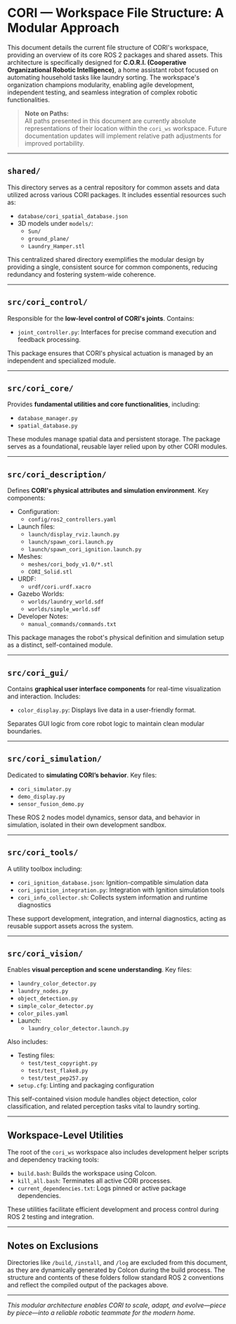 # CORI — Workspace File Structure: A Modular Approach

This document details the current file structure of CORI's workspace, providing an overview of its core ROS 2 packages and shared assets. This architecture is specifically designed for **C.O.R.I. (Cooperative Organizational Robotic Intelligence)**, a home assistant robot focused on automating household tasks like laundry sorting. The workspace's organization champions modularity, enabling agile development, independent testing, and seamless integration of complex robotic functionalities.

> **Note on Paths:**  
> All paths presented in this document are currently absolute representations of their location within the `cori_ws` workspace. Future documentation updates will implement relative path adjustments for improved portability.

---

## `shared/`

This directory serves as a central repository for common assets and data utilized across various CORI packages. It includes essential resources such as:

- `database/cori_spatial_database.json`
- 3D models under `models/`:
  - `Sun/`
  - `ground_plane/`
  - `Laundry_Hamper.stl`

This centralized shared directory exemplifies the modular design by providing a single, consistent source for common components, reducing redundancy and fostering system-wide coherence.

---

## `src/cori_control/`

Responsible for the **low-level control of CORI's joints**. Contains:

- `joint_controller.py`: Interfaces for precise command execution and feedback processing.

This package ensures that CORI's physical actuation is managed by an independent and specialized module.

---

## `src/cori_core/`

Provides **fundamental utilities and core functionalities**, including:

- `database_manager.py`
- `spatial_database.py`

These modules manage spatial data and persistent storage. The package serves as a foundational, reusable layer relied upon by other CORI modules.

---

## `src/cori_description/`

Defines **CORI's physical attributes and simulation environment**. Key components:

- Configuration:
  - `config/ros2_controllers.yaml`
- Launch files:
  - `launch/display_rviz.launch.py`
  - `launch/spawn_cori.launch.py`
  - `launch/spawn_cori_ignition.launch.py`
- Meshes:
  - `meshes/cori_body_v1.0/*.stl`
  - `CORI_Solid.stl`
- URDF:
  - `urdf/cori.urdf.xacro`
- Gazebo Worlds:
  - `worlds/laundry_world.sdf`
  - `worlds/simple_world.sdf`
- Developer Notes:
  - `manual_commands/commands.txt`

This package manages the robot's physical definition and simulation setup as a distinct, self-contained module.

---

## `src/cori_gui/`

Contains **graphical user interface components** for real-time visualization and interaction. Includes:

- `color_display.py`: Displays live data in a user-friendly format.

Separates GUI logic from core robot logic to maintain clean modular boundaries.

---

## `src/cori_simulation/`

Dedicated to **simulating CORI’s behavior**. Key files:

- `cori_simulator.py`
- `demo_display.py`
- `sensor_fusion_demo.py`

These ROS 2 nodes model dynamics, sensor data, and behavior in simulation, isolated in their own development sandbox.

---

## `src/cori_tools/`

A utility toolbox including:

- `cori_ignition_database.json`: Ignition-compatible simulation data
- `cori_ignition_integration.py`: Integration with Ignition simulation tools
- `cori_info_collector.sh`: Collects system information and runtime diagnostics

These support development, integration, and internal diagnostics, acting as reusable support assets across the system.

---

## `src/cori_vision/`

Enables **visual perception and scene understanding**. Key files:

- `laundry_color_detector.py`
- `laundry_nodes.py`
- `object_detection.py`
- `simple_color_detector.py`
- `color_piles.yaml`
- Launch:
  - `laundry_color_detector.launch.py`

Also includes:

- Testing files:
  - `test/test_copyright.py`
  - `test/test_flake8.py`
  - `test/test_pep257.py`
- `setup.cfg`: Linting and packaging configuration

This self-contained vision module handles object detection, color classification, and related perception tasks vital to laundry sorting.

---

## Workspace-Level Utilities

The root of the `cori_ws` workspace also includes development helper scripts and dependency tracking tools:

- `build.bash`: Builds the workspace using Colcon.
- `kill_all.bash`: Terminates all active CORI processes.
- `current_dependencies.txt`: Logs pinned or active package dependencies.

These utilities facilitate efficient development and process control during ROS 2 testing and integration.

---

## Notes on Exclusions

Directories like `/build`, `/install`, and `/log` are excluded from this document, as they are dynamically generated by Colcon during the build process. The structure and contents of these folders follow standard ROS 2 conventions and reflect the compiled output of the packages above.

---

*This modular architecture enables CORI to scale, adapt, and evolve—piece by piece—into a reliable robotic teammate for the modern home.*
